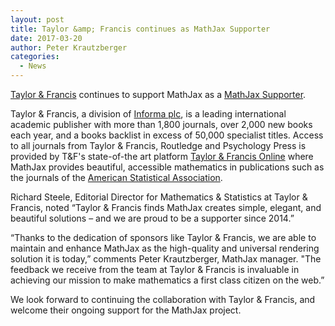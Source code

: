 ```yaml
---
layout: post
title: Taylor &amp; Francis continues as MathJax Supporter
date: 2017-03-20
author: Peter Krautzberger
categories:
  - News
---
```



[Taylor &amp; Francis](http://www.taylorandfrancisgroup.com/) continues to support MathJax as a [MathJax Supporter](/#supporters).

Taylor &amp; Francis, a division of [Informa plc](http://www.informa.com/), is a leading international academic publisher with more than 1,800 journals, over 2,000 new books each year, and a books backlist in excess of 50,000 specialist titles. Access to all journals from Taylor &amp; Francis, Routledge and Psychology Press is provided by T&F's state-of-the art platform [Taylor &amp; Francis Online](http://tandfonline.com) where MathJax provides beautiful, accessible mathematics in publications such as the journals of the [American Statistical Association](http://amstat.tandfonline.com/).

Richard Steele, Editorial Director for Mathematics & Statistics at Taylor & Francis, noted “Taylor & Francis finds MathJax creates simple, elegant, and beautiful solutions – and we are proud to be a supporter since 2014.”

“Thanks to the dedication of sponsors like Taylor &amp; Francis, we are able to maintain and enhance MathJax as the high-quality and universal rendering solution it is today,” comments Peter Krautzberger, MathJax manager. "The feedback we receive from the team at Taylor &amp; Francis is invaluable in achieving our mission to make mathematics a first class citizen on the web.”

We look forward to continuing the collaboration with Taylor & Francis, and welcome their ongoing support for the MathJax project.
